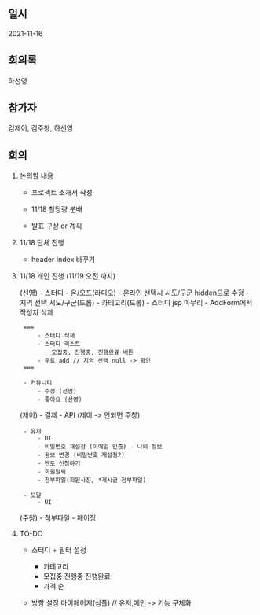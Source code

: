 ## 일시

2021-11-16

## 회의록

하선영

## 참가자

김제이, 김주창, 하선영

## 회의

1. 논의할 내용

    - 프로젝트 소개서 작성

    - 11/18 할당량 분배 

    - 발표 구상 or 계획


2. 11/18 단체 진행
    - header Index 바꾸기 


3. 11/18 개인 진행 (11/19 오전 까지)

    (선영)
        - 스터디
            - 온/오프(라디오)
                - 온라인 선택시 시도/구군 hidden으로 수정
            - 지역 선택 시도/구군(드롭)
            - 카테고리(드롭)
            - 스터디 jsp 마무리 
                - AddForm에서 작성자 삭제 

        ===            
            - 스터디 삭제
            - 스터디 리스트 
                모집중, 진행중, 진행완료 버튼 
            - 무료 add // 지역 선택 null -> 확인
        === 

        - 커뮤니티 
            - 수정 (선영)
            - 좋아요 (선영) 


    (제이)
        - 결제
            - API (제이 -> 안되면 주창)

        - 유저
            - UI
            - 비밀번호 재설정 (이메일 인증) - 나의 정보
            - 정보 변경 (비밀번호 재설정?)
            - 멘토 신청하기
            - 회원탈퇴
            - 첨부파일(회원사진, *게시글 첨부파일)

        - 모달
            - UI


    (주창)
        - 첨부파일
        - 페이징
 

4. TO-DO

    - 스터디 + 필터 설정
        - 카테고리
        - 모집중 진행중 진행완료
        - 가격 순 

    - 방향 설정
        마이페이지(심플) // 유저,메인 -> 기능 구체화 